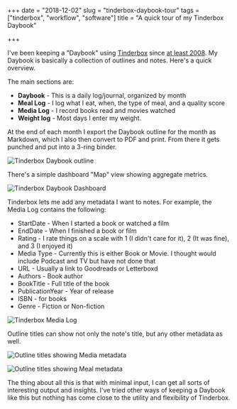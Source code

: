 +++
date = "2018-12-02"
slug = "tinderbox-daybook-tour"
tags = ["tinderbox", "workflow", "software"]
title = "A quick tour of my Tinderbox Daybook"

+++

I've been keeping a "Daybook" using [Tinderbox](https://eastgate.com/Tinderbox/) since [at least 2008](https://www.baty.net/2008/tinderbox-as-a-daybook/). My Daybook is basically a collection of outlines and notes. Here's a quick overview.

The main sections are:

- **Daybook** - This is a daily log/journal, organized by month
- **Meal Log** - I log what I eat, when, the type of meal, and a quality score
- **Media Log** - I record books read and movies watched
- **Weight log** - Most days I enter my weight.

At the end of each month I export the Daybook outline for the month as Markdown, which I also then convert to PDF and print. From there it gets punched and put into a 3-ring binder.

![Tinderbox Daybook outline](/img/2018/2018-12-02_daybook-01-outline.jpg "Tinderbox outline")

There's a simple dashboard "Map" view showing aggregate metrics.

![Tinderbox Daybook Dashboard](/img/2018/2018-12-02_daybook-03-map.jpg "Tinderbox Dashboard")

Tinderbox lets me add any metadata I want to notes. For example, the Media Log contains the following:

- StartDate - When I started a book or watched a film
- EndDate - When I finished a book or film
- Rating - I rate things on a scale with 1 (I didn't care for it), 2 (It was fine), and 3 (I enjoyed it)
- Media Type - Currently this is either Book or Movie. I thought would include Podcast and TV but have not done that
- URL - Usually a link to Goodreads or Letterboxd
- Authors - Book author
- BookTitle - Full title of the book
- PublicationYear - Year of release
- ISBN - for books
- Genre - Fiction or Non-fiction

![Tinderbox Media Log](/img/2018/2018-12-02_daybook-05-media.jpg "Tinderbox Media Log")

Outline titles can show not only the note's title, but any other metadata as well.

![Outline titles showing Media metadata](/img/2018/2018-12-02_daybook-02-media.jpg "Outline metadata")


![Outline titles showing Meal metadata](/img/2018/2018-12-02_daybook-02-meals.jpg "Outline metadata")

The thing about all this is that with minimal input, I can get all sorts of interesting output and insights. I've tried other ways of keeping a Daybook like this but nothing has come close to the utility and flexibility of Tinderbox.